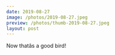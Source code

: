 ```yaml
---
date: 2019-08-27
image: /photos/2019-08-27.jpeg
preview: /photos/thumb-2019-08-27.jpeg
layout: post
---
```


Now thatâs a good bird!
